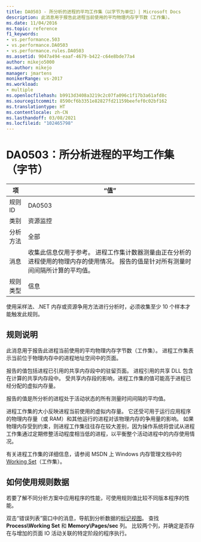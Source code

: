 ```yaml
---
title: DA0503 - 所分析的进程的平均工作集（以字节为单位）| Microsoft Docs
description: 此消息用于报告此进程当前使用的平均物理内存字节数（工作集）。
ms.date: 11/04/2016
ms.topic: reference
f1_keywords:
- vs.performance.503
- vs.performance.DA0503
- vs.performance.rules.DA0503
ms.assetid: 9047a494-eaaf-4679-b422-c64e8bde77a4
author: mikejo5000
ms.author: mikejo
manager: jmartens
monikerRange: vs-2017
ms.workload:
- multiple
ms.openlocfilehash: b9913d3408a3219c2c07fa096c1f17b3a61afd8c
ms.sourcegitcommit: 8590cf6b3351e82827fd21159beefef0c02bf162
ms.translationtype: HT
ms.contentlocale: zh-CN
ms.lasthandoff: 03/08/2021
ms.locfileid: "102465798"
---
```

# <a name="da0503-average-working-set-in-bytes-for-the-process-being-profiled"></a>DA0503：所分析进程的平均工作集（字节）

|项|“值”|
|-|-|
|规则 ID|DA0503|
|类别|资源监控|
|分析方法|全部|
|消息|收集此信息仅用于参考。 进程工作集计数器测量由正在分析的进程使用的物理内存的使用情况。 报告的值是针对所有测量时间间隔所计算的平均值。|
|规则类型|信息|

 使用采样法、.NET 内存或资源争用方法进行分析时，必须收集至少 10 个样本才能触发此规则。

## <a name="rule-description"></a>规则说明
 此消息用于报告此进程当前使用的平均物理内存字节数（工作集）。 进程工作集表示当前位于物理内存中的进程地址空间中的页面。

 报告的值包括进程已引用的共享内存段中的驻留页面。 进程引用的共享 DLL 包含在计算的共享内存段中。 受共享内存段的影响，进程工作集的值可能高于进程已经分配的虚拟内存量。

 报告的值是所分析的进程处于活动状态的所有测量时间间隔的平均值。

 进程工作集的大小反映进程当前使用的虚拟内存量。 它还受可用于运行应用程序的物理内存量（或 RAM）和其他运行的进程对该物理内存的争用量的影响。 如果物理内存受到约束，则进程工作集往往存在较大差别，因为操作系统将尝试从进程工作集通过定期修整活动程度相当低的进程，以平衡整个活动进程中的内存使用情况。

 有关进程工作集的详细信息，请参阅 MSDN 上 Windows 内存管理文档中的 [Working Set](/windows/win32/memory/working-set)（工作集）。

## <a name="how-to-use-rule-data"></a>如何使用规则数据
 若要了解不同分析方案中应用程序的性能，可使用规则值比较不同版本程序的性能。

 双击“错误列表”窗口中的消息，导航到分析数据的[标记视图](../profiling/marks-view.md)。 查找 **Process\Working Set** 和 **Memory\Pages/sec** 列。 比较两个列，并确定是否存在与增加的页面 IO 活动关联的特定阶段的程序执行。

